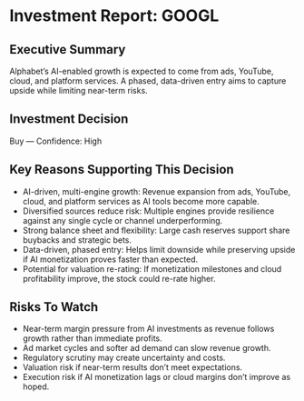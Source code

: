 # Investment Report: GOOGL
## Executive Summary
Alphabet’s AI-enabled growth is expected to come from ads, YouTube, cloud, and platform services. A phased, data-driven entry aims to capture upside while limiting near-term risks.

## Investment Decision
Buy — Confidence: High

## Key Reasons Supporting This Decision
- AI-driven, multi-engine growth: Revenue expansion from ads, YouTube, cloud, and platform services as AI tools become more capable.
- Diversified sources reduce risk: Multiple engines provide resilience against any single cycle or channel underperforming.
- Strong balance sheet and flexibility: Large cash reserves support share buybacks and strategic bets.
- Data-driven, phased entry: Helps limit downside while preserving upside if AI monetization proves faster than expected.
- Potential for valuation re-rating: If monetization milestones and cloud profitability improve, the stock could re-rate higher.

## Risks To Watch
- Near-term margin pressure from AI investments as revenue follows growth rather than immediate profits.
- Ad market cycles and softer ad demand can slow revenue growth.
- Regulatory scrutiny may create uncertainty and costs.
- Valuation risk if near-term results don’t meet expectations.
- Execution risk if AI monetization lags or cloud margins don’t improve as hoped.